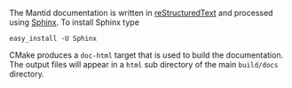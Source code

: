 The Mantid documentation is written in [reStructuredText](http://docutils.sourceforge.net/rst.html) and processed using [Sphinx](http://sphinx.pocoo.org/). To install Sphinx type

    easy_install -U Sphinx

CMake produces a `doc-html` target that is used to build the documentation. The output files will appear in a `html` sub directory of the main `build/docs` directory.